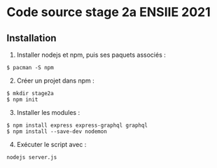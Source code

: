 # Code source stage 2a ENSIIE 2021

## Installation

1. Installer nodejs et npm, puis ses paquets associés :
```
$ pacman -S npm
```

2. Créer un projet dans npm :
```
$ mkdir stage2a
$ npm init
```

3. Installer les modules :
```
$ npm install express express-graphql graphql
$ npm install --save-dev nodemon
```

4. Exécuter le script avec :
```
nodejs server.js
```
